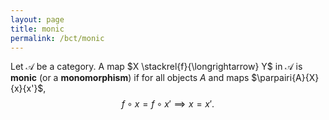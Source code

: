 ```yaml
---
layout: page
title: monic
permalink: /bct/monic
---
```

Let $\mathscr{A}$ be a category.  A map $X \stackrel{f}{\longrightarrow} Y$ in $\mathscr{A}$ is **monic**    (or a **monomorphism**)    if for all objects $A$ and maps $\parpairi{A}{X}{x}{x'}$, $$ f \circ x = f \circ x' \implies  x = x'. $$

